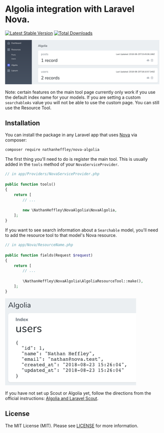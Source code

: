# Algolia integration with Laravel Nova.

[![Latest Stable Version](https://poser.pugx.org/nathanheffley/nova-algolia/v/stable)](https://packagist.org/packages/nathanheffley/nova-algolia?format=flat)
[![Total Downloads](https://poser.pugx.org/nathanheffley/nova-algolia/downloads)](https://packagist.org/packages/nathanheffley/nova-algolia?format=flat)

<img alt="image" src="https://raw.githubusercontent.com/NathanHeffley/nova-algolia/master/algolia-page.png">

Note: certain features on the main tool page currently only work if you use the default index name for your models. If you are setting a custom `searchableAs` value you will not be able to use the custom page. You can still use the Resource Tool.

## Installation

You can install the package in any Laravel app that uses [Nova](https://nova.laravel.com) via composer:

```bash
composer require nathanheffley/nova-algolia
```

The first thing you'll need to do is register the main tool. This is usually added in the `tools` method of your `NovaServiceProvider`.

```php
// in app/Providers/NovaServiceProvider.php

public function tools()
{
    return [
        // ...

        new \NathanHeffley\NovaAlgolia\NovaAlgolia,
    ];
}
```

If you want to see search information about a `Searchable` model, you'll need to add the resource tool to that model's Nova resource.

```php
// in app/Nova/ResourceName.php

public function fields(Request $request)
{
    return [
        // ...

        \NathanHeffley\NovaAlgolia\AlgoliaResourceTool::make(),
    ];
}
```

<img alt="image" src="https://raw.githubusercontent.com/NathanHeffley/nova-algolia/master/resource-tool.png">

If you have not set up Scout or Algolia yet, follow the directions from the official instructions: [Algolia and Laravel Scout](https://www.algolia.com/doc/api-client/laravel/algolia-and-scout/).

## License

The MIT License (MIT). Please see [LICENSE](LICENSE) for more information.
